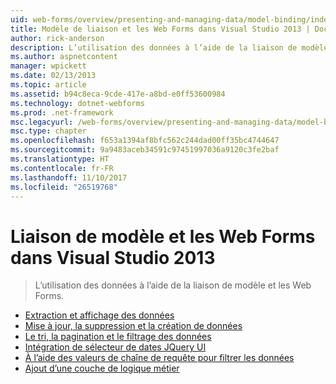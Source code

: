 ```yaml
---
uid: web-forms/overview/presenting-and-managing-data/model-binding/index
title: Modèle de liaison et les Web Forms dans Visual Studio 2013 | Documents Microsoft
author: rick-anderson
description: L’utilisation des données à l’aide de la liaison de modèle et les Web Forms.
ms.author: aspnetcontent
manager: wpickett
ms.date: 02/13/2013
ms.topic: article
ms.assetid: b94c8eca-9cde-417e-a8bd-e0ff53600984
ms.technology: dotnet-webforms
ms.prod: .net-framework
msc.legacyurl: /web-forms/overview/presenting-and-managing-data/model-binding
msc.type: chapter
ms.openlocfilehash: f653a1394af8bfc562c244dad00ff35bc4744647
ms.sourcegitcommit: 9a9483aceb34591c97451997036a9120c3fe2baf
ms.translationtype: HT
ms.contentlocale: fr-FR
ms.lasthandoff: 11/10/2017
ms.locfileid: "26519768"
---
```

<a name="model-binding-and-web-forms-in-visual-studio-2013"></a>Liaison de modèle et les Web Forms dans Visual Studio 2013
====================
> L’utilisation des données à l’aide de la liaison de modèle et les Web Forms.


- [Extraction et affichage des données](retrieving-data.md)
- [Mise à jour, la suppression et la création de données](updating-deleting-and-creating-data.md)
- [Le tri, la pagination et le filtrage des données](sorting-paging-and-filtering-data.md)
- [Intégration de sélecteur de dates JQuery UI](integrating-jquery-ui.md)
- [À l’aide des valeurs de chaîne de requête pour filtrer les données](using-query-string-values-to-retrieve-data.md)
- [Ajout d’une couche de logique métier](adding-business-logic-layer.md)
